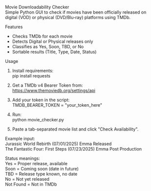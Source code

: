 Movie Downloadability Checker  
Simple Python GUI to check if movies have been officially released on digital (VOD) or physical (DVD/Blu-ray) platforms using TMDb.  

Features  
- Checks TMDb for each movie  
- Detects Digital or Physical releases only  
- Classifies as Yes, Soon, TBD, or No  
- Sortable results (Title, Type, Date, Status)  

Usage  
1. Install requirements:  
   pip install requests  

2. Get a TMDb v4 Bearer Token from:  
   https://www.themoviedb.org/settings/api  

3. Add your token in the script:  
   TMDB_BEARER_TOKEN = "your_token_here"  

4. Run:  
   python movie_checker.py  

5. Paste a tab-separated movie list and click "Check Availability".  

Example input:  
Jurassic World Rebirth (07/01/2025)	Emma	Released  
The Fantastic Four: First Steps (07/23/2025)	Emma	Post Production  

Status meanings:  
Yes    = Proper release, available  
Soon   = Coming soon (date in future)  
TBD    = Release type known, no date  
No     = Not yet released  
Not Found = Not in TMDb  
